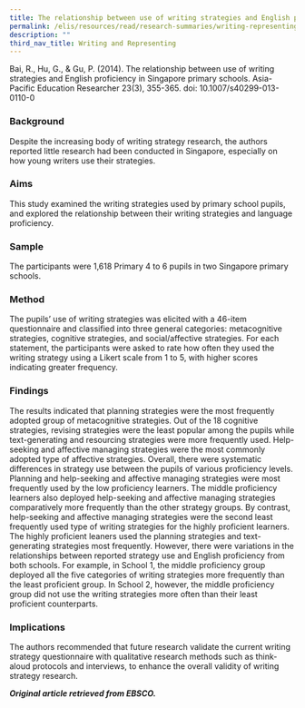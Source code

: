 ```yaml
---
title: The relationship between use of writing strategies and English proficiency
permalink: /elis/resources/read/research-summaries/writing-representing/writing-strategies-english-proficiency/
description: ""
third_nav_title: Writing and Representing
---
```

Bai, R., Hu, G., & Gu, P. (2014). The relationship between use of writing strategies and English proficiency in Singapore primary schools. Asia-Pacific Education Researcher 23(3), 355-365. doi: 10.1007/s40299-013-0110-0

### Background

Despite the increasing body of writing strategy research, the authors reported little research had been conducted in Singapore, especially on how young writers use their strategies.

### Aims

This study examined the writing strategies used by primary school pupils, and explored the relationship between their writing strategies and language proficiency.

### Sample

The participants were 1,618 Primary 4 to 6 pupils in two Singapore primary schools.

### Method

The pupils’ use of writing strategies was elicited with a 46-item questionnaire and classified into three general categories: metacognitive strategies, cognitive strategies, and social/affective strategies. For each statement, the participants were asked to rate how often they used the writing strategy using a Likert scale from 1 to 5, with higher scores indicating greater frequency.

### Findings

The results indicated that planning strategies were the most frequently adopted group of metacognitive strategies. Out of the 18 cognitive strategies, revising strategies were the least popular among the pupils while text-generating and resourcing strategies were more frequently used. Help-seeking and affective managing strategies were the most commonly adopted type of affective strategies. Overall, there were systematic differences in strategy use between the pupils of various proficiency levels. Planning and help-seeking and affective managing strategies were most frequently used by the low proficiency learners. The middle proficiency learners also deployed help-seeking and affective managing strategies comparatively more frequently than the other strategy groups. By contrast, help-seeking and affective managing strategies were the second least frequently used type of writing strategies for the highly proficient learners. The highly proficient leaners used the planning strategies and text-generating strategies most frequently. However, there were variations in the relationships between reported strategy use and English proficiency from both schools. For example, in School 1, the middle proficiency group deployed all the five categories of writing strategies more frequently than the least proficient group. In School 2, however, the middle proficiency group did not use the writing strategies more often than their least proficient counterparts.

### Implications

The authors recommended that future research validate the current writing strategy questionnaire with qualitative research methods such as think-aloud protocols and interviews, to enhance the overall validity of writing strategy research.


_**Original article retrieved from EBSCO.**_  

